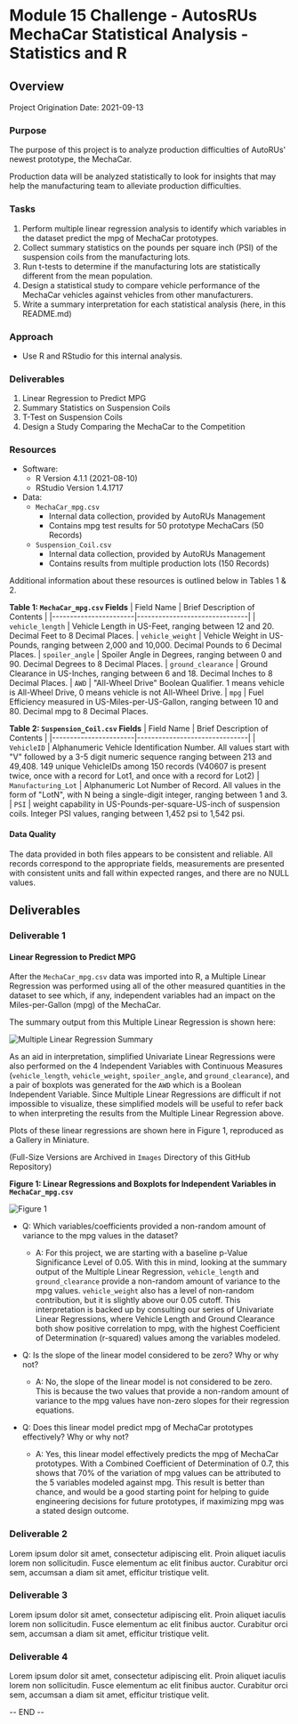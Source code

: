 # Module 15 Challenge - AutosRUs MechaCar Statistical Analysis - Statistics and R

## Overview

Project Origination Date: 2021-09-13

### Purpose

The purpose of this project is to analyze production difficulties
of AutoRUs' newest prototype, the MechaCar.

Production data will be analyzed statistically to look for insights
that may help the manufacturing team to alleviate production difficulties.

### Tasks

1. Perform multiple linear regression analysis to identify which variables in the dataset predict the mpg of MechaCar prototypes.
2. Collect summary statistics on the pounds per square inch (PSI) of the suspension coils from the manufacturing lots.
3. Run t-tests to determine if the manufacturing lots are statistically different from the mean population.
4. Design a statistical study to compare vehicle performance of the MechaCar vehicles against vehicles from other manufacturers.
5. Write a summary interpretation for each statistical analysis (here, in this README.md)

### Approach

- Use R and RStudio for this internal analysis.

### Deliverables

1. Linear Regression to Predict MPG
2. Summary Statistics on Suspension Coils
3. T-Test on Suspension Coils
4. Design a Study Comparing the MechaCar to the Competition

### Resources

- Software:
	- R Version 4.1.1 (2021-08-10)
	- RStudio Version 1.4.1717
- Data:
	- `MechaCar_mpg.csv`
		- Internal data collection, provided by AutoRUs Management
		- Contains mpg test results for 50 prototype MechaCars (50 Records)
	- `Suspension_Coil.csv`
		- Internal data collection, provided by AutoRUs Management
		- Contains results from multiple production lots (150 Records)

Additional information about these resources is outlined below in Tables 1 & 2.

**Table 1: `MechaCar_mpg.csv` Fields**
| Field Name		| Brief Description of Contents |
|-----------------------|-------------------------------|
| `vehicle_length`      | Vehicle Length in US-Feet, ranging between 12 and 20. Decimal Feet to 8 Decimal Places.
| `vehicle_weight`      | Vehicle Weight in US-Pounds, ranging between 2,000 and 10,000. Decimal Pounds to 6 Decimal Places.
| `spoiler_angle`       | Spoiler Angle in Degrees, ranging between 0 and 90. Decimal Degrees to 8 Decimal Places.
| `ground_clearance`    | Ground Clearance in US-Inches, ranging between 6 and 18. Decimal Inches to 8 Decimal Places.
| `AWD`                 | "All-Wheel Drive" Boolean Qualifier. 1 means vehicle is All-Wheel Drive, 0 means vehicle is not All-Wheel Drive.
| `mpg`                 | Fuel Efficiency measured in US-Miles-per-US-Gallon, ranging between 10 and 80. Decimal mpg to 8 Decimal Places.

**Table 2: `Suspension_Coil.csv` Fields**
| Field Name		| Brief Description of Contents |
|-----------------------|-------------------------------|
| `VehicleID`           | Alphanumeric Vehicle Identification Number. All values start with "V" followed by a 3-5 digit numeric sequence ranging between 213 and 49,408. 149 unique VehicleIDs among 150 records (V40607 is present twice, once with a record for Lot1, and once with a record for Lot2)
| `Manufacturing_Lot`   | Alphanumeric Lot Number of Record. All values in the form of "LotN", with N being a single-digit integer, ranging between 1 and 3.
| `PSI`                 | weight capability in US-Pounds-per-square-US-inch of suspension coils. Integer PSI values, ranging between 1,452 psi to 1,542 psi.

#### Data Quality

The data provided in both files appears to be consistent and reliable. All records correspond to the appropriate fields, measurements are presented with consistent units and fall within expected ranges, and there are no NULL values.

## Deliverables

### Deliverable 1

#### Linear Regression to Predict MPG

After the `MechaCar_mpg.csv` data was imported into R, a Multiple Linear Regression was performed
using all of the other measured quantities in the dataset to see which, if any, independent variables had an impact on the Miles-per-Gallon (mpg) of the MechaCar.

The summary output from this Multiple Linear Regression is shown here:

![Multiple Linear Regression Summary](Images/Linear_Model_Summary.png "Linear Model Summary")

As an aid in interpretation, simplified Univariate Linear Regressions were also performed on the 4 Independent Variables with Continuous Measures (`vehicle_length`, `vehicle_weight`, `spoiler_angle`, and `ground_clearance`),
and a pair of boxplots was generated for the `AWD` which is a Boolean Independent Variable. Since Multiple Linear Regressions are difficult if not impossible to visualize, these simplified models will be useful to refer back
to when interpreting the results from the Multiple Linear Regression above.

Plots of these linear regressions are shown here in Figure 1, reproduced as a Gallery in Miniature.

(Full-Size Versions are Archived in `Images` Directory of this GitHub Repository)

**Figure 1: Linear Regressions and Boxplots for Independent Variables in `MechaCar_mpg.csv`**

![Figure 1](Images/Figure_00.png "Figure 1")

- Q: Which variables/coefficients provided a non-random amount of variance to the mpg values in the dataset?
	- A: For this project, we are starting with a baseline p-Value Significance Level of 0.05. With this in mind, looking at the summary output of the Multiple Linear Regression,
	`vehicle_length` and `ground_clearance` provide a non-random amount of variance to the mpg values. `vehicle_weight` also has a level of non-random contribution, but it is slightly
	above our 0.05 cutoff. This interpretation is backed up by consulting our series of Univariate Linear Regressions, where Vehicle Length and Ground Clearance both show positive
	correlation to mpg, with the highest Coefficient of Determination (r-squared) values among the variables modeled.

- Q: Is the slope of the linear model considered to be zero? Why or why not?
	- A: No, the slope of the linear model is not considered to be zero. This is because the two values that provide a non-random amount of variance to the mpg values
	have non-zero slopes for their regression equations.

- Q: Does this linear model predict mpg of MechaCar prototypes effectively? Why or why not?
	- A: Yes, this linear model effectively predicts the mpg of MechaCar prototypes. With a Combined Coefficient of Determination of 0.7, this shows that 70% of the variation of mpg values
	can be attributed to the 5 variables modeled against mpg. This result is better than chance, and would be a good starting point for helping to guide engineering decisions for
	future prototypes, if maximizing mpg was a stated design outcome.

### Deliverable 2

Lorem ipsum dolor sit amet, consectetur adipiscing elit. Proin aliquet iaculis lorem non sollicitudin. Fusce elementum ac elit finibus auctor. Curabitur orci sem, accumsan a diam sit amet, efficitur tristique velit.

### Deliverable 3

Lorem ipsum dolor sit amet, consectetur adipiscing elit. Proin aliquet iaculis lorem non sollicitudin. Fusce elementum ac elit finibus auctor. Curabitur orci sem, accumsan a diam sit amet, efficitur tristique velit.

### Deliverable 4

Lorem ipsum dolor sit amet, consectetur adipiscing elit. Proin aliquet iaculis lorem non sollicitudin. Fusce elementum ac elit finibus auctor. Curabitur orci sem, accumsan a diam sit amet, efficitur tristique velit.


-- END --
